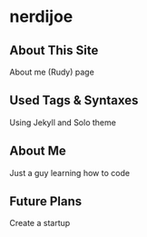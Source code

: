 # nerdijoe

## About This Site
About me (Rudy) page

## Used Tags & Syntaxes
Using Jekyll and Solo theme

## About Me
Just a guy learning how to code

## Future Plans
Create a startup
